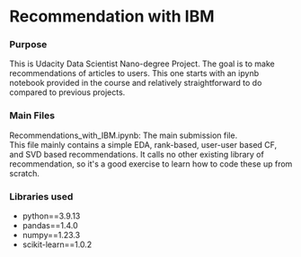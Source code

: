 # Recommendation with IBM

### Purpose 
This is Udacity Data Scientist Nano-degree Project. The goal is to make recommendations of articles to users. This one starts with an ipynb notebook provided in the course and relatively straightforward to do compared to previous projects. 

### Main Files
Recommendations_with_IBM.ipynb: The main submission file.  
This file mainly contains a simple EDA, rank-based, user-user based CF, and SVD based recommendations. It calls no other existing library of recommendation, so it's a good exercise to learn how to code these up from scratch. 

### Libraries used
* python==3.9.13
* pandas==1.4.0
* numpy==1.23.3
* scikit-learn==1.0.2
